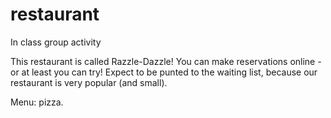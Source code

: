 # restaurant
In class group activity

This restaurant is called Razzle-Dazzle!  You can make reservations online - or at least you can try!  Expect to be punted to the waiting list, because our restaurant is very popular (and small).

Menu: pizza.